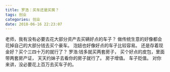 ```yaml
---
title: 罗浩：买车还是买房？
tags: 创业
categories: 创业
date: 2018-06-16 22:23:07
---
```


老师，我有没有必要去花大部分资产去买辆好点的车子？
做传统生意的好像都会花掉自己的大部分钱去买个豪车。
泡妞也好像好点的车子比较容易。
还是存着现金好？买个三四十万的就行了？
罗浩:钱多就买两套房子， 买个好点的皮包，里面带两套房产证，
天天约妹子去看你的房子就行了。
房子增值。
车子贬值。
对你来讲，没必要花上百万去买车子的。